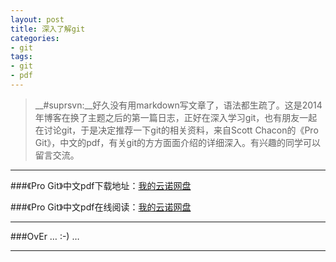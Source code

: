 ```yaml
---
layout: post
title: 深入了解git
categories:
- git
tags:
- git
- pdf
---
```


> __#suprsvn:__好久没有用markdown写文章了，语法都生疏了。这是2014年博客在换了主题之后的第一篇日志，正好在深入学习git，也有朋友一起在讨论git，于是决定推荐一下git的相关资料，来自Scott Chacon的《Pro Git》，中文的pdf，有关git的方方面面介绍的详细深入。有兴趣的同学可以留言交流。

---

###《Pro Git》中文pdf下载地址：[我的云诺网盘](https://s.yunio.com/wKhMDC)

###《Pro Git》中文pdf在线阅读：[我的云诺网盘](https://s.yunio.com/publiclink/prevoffice/dms6jw#progit.zh.pdf&8757579326f595e1d63a1b066bb478f7961bc341&4662798&pdf)

---

###OvEr … :-) …

---